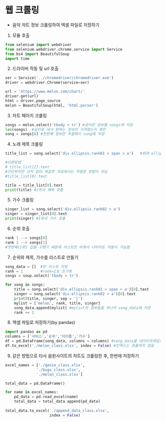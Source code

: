 # 웹 크롤링

- 음악 차트 정보 크롤링하여 엑셀 파일로 저장하기



1. 모듈 호출

```python
from selenium import webdriver
from selenium.webdriver.chrome.service import Service
from bs4 import BeautifulSoup
import time
```



2. 드라이버 작동 및 url 호출

```python
ser = Service('../chromedriver/chromedriver.exe')
driver = webdriver.Chrome(service=ser)

url = 'https://www.melon.com/chart/'
driver.get(url)
html = driver.page_source
melon = BeautifulSoup(html, 'html.parser')
```



3. 차트 페이지 크롤링

```python
songs = melon.select('tbody > tr') #긁어온 정보를 songs에 저장
len(songs)  #길이로 내가 원하는 정보만 가져왔는지 확인 
song = songs[0] #첫번째 정보만 추출해서 song에 저장
```



4.  노래 제목 크롤링

```python
title_list = song.select('div.ellipsis.rank01 > span > a')   #원래 ellipsis rank01이지만 빈칸도 .로 처리

#다른방법
# title_list[2].text
#간단하지만 규칙 없이 복잡한 자료에서는 적절한 방법이 아님
#title_list[0].text

title = title_list[0].text
print(title) #1위곡 제목 호출
```



5. 가수 크롤링

```python
singer_list = song.select('div.ellipsis.rank02 > a')
singer = singer_list[0].text
print(singer) #1위곡 가수 호출
```



6. 순위 호출

```python
rank 1 --> songs[0]
rank 2 --> songs[1]
#첫번째(1위) 값을 구했기 때문에 리스트만 바꿔서 나머지도 적용이 가능함
```



7. 순위와 제목, 가수를 리스트로 만들기

```python
song_data = []  #빈 리스트 지정
rank = 1        #rank=1로 초기화
songs = soup.select('tbody > tr')  

for song in songs:
    title = song.select('div.ellipsis.rank01 > span > a')[0].text
    singer = song.select('div.ellipsis.rank02 > a')[0].text
    print(title, singer, sep = '|')  
    mylist = ['melon', rank, title, singer]
    song_data.append(mylist) #mylist의 정보들을 하나씩 song_data에 저장
    rank += 1
```



8. 엑셀 파일로 저장하기(by pandas)

```python
import pandas as pd
columns = ['서비스','순위','타이틀','가수']
df = pd.DataFrame(song_data, columns = columns) #song_data를 데이터프레임으로 만들기
df.to_excel('./melon_class.xlsx', index = False) #인덱스는 호출하지 않음
```



9. 같은 방법으로 타사 음원사이트의 차트도 크롤링한 후, 한번에 저장하기

```python
excel_names = ['./genie_class.xlsx',
              './bugs_class.xlsx',
              './melon_class.xlsx']

total_data = pd.DataFrame()

for name in excel_names:
    pd_data = pd.read_excel(name)
    total_data = total_data.append(pd_data)
    
total_data.to_excel('./append_data_class.xlsx',
                    index = False)
```


